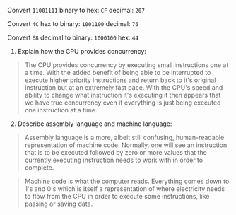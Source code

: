 Convert `11001111` binary to
hex: `CF`
decimal: `207`

Convert `4C` hex to
binary: `1001100`
decimal: `76`

Convert `68` decimal to
binary: `1000100`
hex: `44`

<!-- Answers to the Short Answer Essay Questions go here -->

1. Explain how the CPU provides concurrency:
> The CPU provides concurrency by executing small instructions one at a time. With the added benefit of being able to be interrupted to execute higher priority instructions and return back to it's original instruction but at an extremely fast pace. With the CPU's speed and ability to change what instruction it's executing it then appears that we have true concurrency even if everything is just being executed one instruction at a time.

2. Describe assembly language and machine language:
> Assembly language is a more, albeit still confusing, human-readable representation of machine code. Normally, one will see an instruction that is to be executed followed by zero or more values that the currently executing instruction needs to work with in order to complete.

> Machine code is what the computer reads. Everything comes down to 1's and 0's which is itself a representation of where electricity needs to flow from the CPU in order to execute some instructions, like passing or saving data.
